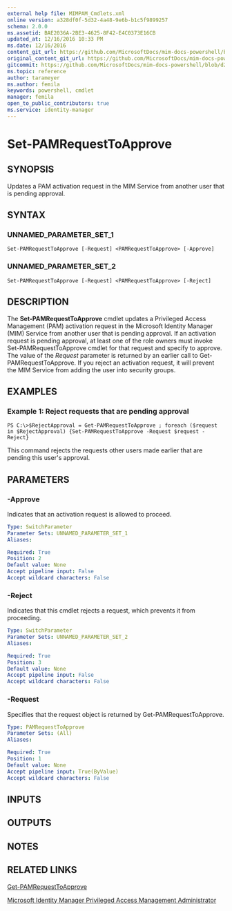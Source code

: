 ```yaml
---
external help file: MIMPAM_Cmdlets.xml
online version: a328df0f-5d32-4a48-9e6b-b1c5f9899257
schema: 2.0.0
ms.assetid: BAE2036A-2BE3-4625-8F42-E4C0373E16CB
updated_at: 12/16/2016 10:33 PM
ms.date: 12/16/2016
content_git_url: https://github.com/MicrosoftDocs/mim-docs-powershell/blob/master/mim-cmdlets/MicrosoftIdentityManager/vlatest/Set-PAMRequestToApprove.md
original_content_git_url: https://github.com/MicrosoftDocs/mim-docs-powershell/blob/master/mim-cmdlets/MicrosoftIdentityManager/vlatest/Set-PAMRequestToApprove.md
gitcommit: https://github.com/MicrosoftDocs/mim-docs-powershell/blob/d2936ea0bd6215b3aed43b77e4d364e636108a4d/mim-cmdlets/MicrosoftIdentityManager/vlatest/Set-PAMRequestToApprove.md
ms.topic: reference
author: tarameyer
ms.author: femila
keywords: powershell, cmdlet
manager: femila
open_to_public_contributors: true
ms.service: identity-manager
---
```


# Set-PAMRequestToApprove

## SYNOPSIS
Updates a PAM activation request in the MIM Service from another user that is pending approval.

## SYNTAX

### UNNAMED_PARAMETER_SET_1
```
Set-PAMRequestToApprove [-Request] <PAMRequestToApprove> [-Approve]
```

### UNNAMED_PARAMETER_SET_2
```
Set-PAMRequestToApprove [-Request] <PAMRequestToApprove> [-Reject]
```

## DESCRIPTION
The **Set-PAMRequestToApprove** cmdlet updates a Privileged Access Management (PAM) activation request in the Microsoft Identity Manager (MIM) Service from another user that is pending approval.
If an activation request is pending approval, at least one of the role owners must invoke Set-PAMRequestToApprove cmdlet for that request and specify to approve.
The value of the *Request* parameter is returned by an earlier call to Get-PAMRequestToApprove.
If you reject an activation request, it will prevent the MIM Service from adding the user into security groups.

## EXAMPLES

### Example 1: Reject requests that are pending approval
```
PS C:\>$RejectApproval = Get-PAMRequestToApprove ; foreach ($request in $RejectApproval) {Set-PAMRequestToApprove -Request $request -Reject}
```

This command rejects the requests other users made earlier that are pending this user's approval.

## PARAMETERS

### -Approve
Indicates that an activation request is allowed to proceed.

```yaml
Type: SwitchParameter
Parameter Sets: UNNAMED_PARAMETER_SET_1
Aliases: 

Required: True
Position: 2
Default value: None
Accept pipeline input: False
Accept wildcard characters: False
```

### -Reject
Indicates that this cmdlet rejects a request, which prevents it from proceeding.

```yaml
Type: SwitchParameter
Parameter Sets: UNNAMED_PARAMETER_SET_2
Aliases: 

Required: True
Position: 3
Default value: None
Accept pipeline input: False
Accept wildcard characters: False
```

### -Request
Specifies that the request object is returned by Get-PAMRequestToApprove.

```yaml
Type: PAMRequestToApprove
Parameter Sets: (All)
Aliases: 

Required: True
Position: 1
Default value: None
Accept pipeline input: True(ByValue)
Accept wildcard characters: False
```

## INPUTS

## OUTPUTS

## NOTES

## RELATED LINKS

[Get-PAMRequestToApprove](xref:MicrosoftIdentityManager/vlatest/Get-PAMRequestToApprove.md)

[Microsoft Identity Manager Privileged Access Management Administrator](xref:MicrosoftIdentityManager/vlatest/MIMPAM.md)

